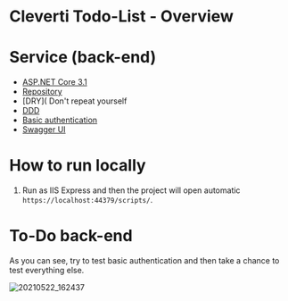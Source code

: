 

# Cleverti Todo-List - Overview

 
# Service (back-end)

- [ASP.NET Core 3.1](https://dotnet.microsoft.com/learn/dotnet/hello-world-tutorial/intro)
- [Repository](https://martinfowler.com/eaaCatalog/repository.html)
- [DRY]( Don't repeat yourself 
- [DDD]( https://martinfowler.com/tags/domain%20driven%20design.html) 
- [Basic authentication](https://docs.microsoft.com/en-us/aspnet/web-api/overview/security/basic-authentication) 
- [Swagger UI](https://github.com/swagger-api/swagger-ui)

# How to run locally
1. Run as IIS Express and then the project will open automatic `https://localhost:44379/scripts/`.

# To-Do back-end

As you can see, try to test basic authentication and then take a chance to test everything else.

![20210522_162437](https://user-images.githubusercontent.com/14084041/119231743-57b5ad00-bb1a-11eb-8f3b-04b022c23abe.gif)

 

